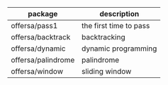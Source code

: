 |package|description|
|---|---|
|offersa/pass1| the first time to pass|
|offersa/backtrack| backtracking|
|offersa/dynamic| dynamic programming|
|offersa/palindrome| palindrome|
|offersa/window| sliding window|
